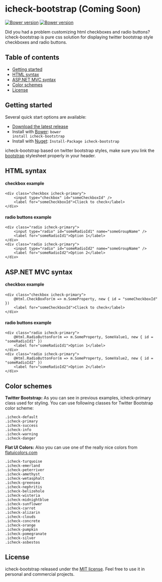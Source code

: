 # icheck-bootstrap (Coming Soon) 

<a href="#" target="_blank"><img src="https://img.shields.io/badge/bower-v1.0.7-blue.svg" alt="Bower version"></a>
<a href="https://www.nuget.org/packages/icheck-bootstrap" target="_blank"><img src="https://img.shields.io/badge/nuget-v1.0.7-blue.svg" alt="Bower version"></a>

Did you had a problem customizing html checkboxes and radio buttons? icheck-bootstrap is pure css solution for displaying twitter bootstrap style checkboxes and radio buttons.

## Table of contents

* <a href="#user-content-getting-started">Getting started</a>
* <a href="#user-content-html-syntax">HTML syntax</a>
* <a href="#user-content-aspnet-mvc-syntax">ASP.NET MVC syntax</a>
* <a href="#user-content-color-schemes">Color schemes</a>
* <a href="#user-content-license">License</a>

## Getting started

Several quick start options are available:

* [Download the latest release](https://github.com//bantikyan/icheck-bootstrap/archive/master.zip)
* Install with [Bower](https://bower.io): <code>bower install icheck-bootstrap</code>
* Install with [Nuget](https://www.nuget.org/packages/icheck-bootstrap/): <code>Install-Package icheck-bootstrap</code>

icheck-bootstrap based on twitter bootstrap styles, make sure you link the [bootstrap](https://github.com/twbs/bootstrap) stylesheet properly in your header.

## HTML syntax

#### checkbox example

```
<div class="checkbox icheck-primary">
    <input type="checkbox" id="someCheckboxId" />
    <label for="someCheckboxId">Clieck to check</label>
</div>
```

#### radio buttons example

```
<div class="radio icheck-primary">
    <input type="radio" id="someRadioId1" name="someGroupName" />
    <label for="someRadioId1">Option 1</label>
</div>
<div class="radio icheck-primary">
    <input type="radio" id="someRadioId2" name="someGroupName" />
    <label for="someRadioId2">Option 2</label>
</div>
```

## ASP.NET MVC syntax

#### checkbox example

```
<div class="checkbox icheck-primary">
    @Html.CheckBoxFor(m => m.SomeProperty, new { id = "someCheckboxId" })
    <label for="someCheckboxId">Clieck to check</label>
</div>
```

#### radio buttons example

```
<div class="radio icheck-primary">
    @Html.RadioButtonFor(m => m.SomeProperty, SomeValue1, new { id = "someRadioId1" }) 
    <label for="someRadioId1">Option 1</label>
</div>
<div class="radio icheck-primary">
    @Html.RadioButtonFor(m => m.SomeProperty, SomeValue2, new { id = "someRadioId2" })
    <label for="someRadioId2">Option 2</label>
</div>
```

## Color schemes

<b>Twitter Bootstrap:</b> As you can see in previous examples, icheck-primary class used for styling.
You can use following classes for Twitter Bootstrap color scheme:

<code>.icheck-default</code><br/>
<code>.icheck-primary</code><br/>
<code>.icheck-success</code><br/>
<code>.icheck-info</code><br/>
<code>.icheck-warning</code><br/>
<code>.icheck-danger</code>

<b>Flat UI Colors:</b> Also you can use one of the really nice colors from [flatuicolors.com](https://flatuicolors.com/)

<code>.icheck-turquoise</code><br/>
<code>.icheck-emerland</code><br/>
<code>.icheck-peterriver</code><br/>
<code>.icheck-amethyst</code><br/>
<code>.icheck-wetasphalt</code><br/>
<code>.icheck-greensea</code><br/>
<code>.icheck-nephritis</code><br/>
<code>.icheck-belizehole</code><br/>
<code>.icheck-wisteria</code><br/>
<code>.icheck-midnightblue</code><br/>
<code>.icheck-sunflower</code><br/>
<code>.icheck-carrot</code><br/>
<code>.icheck-alizarin</code><br/>
<code>.icheck-clouds</code><br/>
<code>.icheck-concrete</code><br/>
<code>.icheck-orange</code><br/>
<code>.icheck-pumpkin</code><br/>
<code>.icheck-pomegranate</code><br/>
<code>.icheck-silver</code><br/>
<code>.icheck-asbestos</code><br/>

## License

icheck-bootstrap released under the [MIT license](https://github.com/bantikyan/icheck-bootstrap/blob/master/LICENSE). Feel free to use it in personal and commercial projects.
